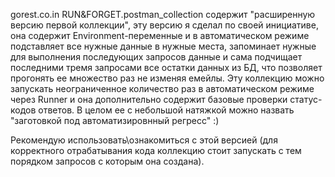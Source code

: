 gorest.co.in RUN&FORGET.postman_collection содержит "расширенную версию первой коллекции", эту версию я сделал по своей инициативе, она содержит Еnvironment-переменные и в автоматическом режиме подставляет все нужные данные в нужные места, запоминает нужные для выполнения последующих запросов данные и сама подчищает последними тремя запросами все остатки данных из БД, что позволяет прогонять ее множество раз не изменяя емейлы. 
Эту коллекцию можно запускать неограниченное количество раз в автоматическом режиме через Runner и она дополнительно содержит базовые проверки статус-кодов ответов. В целом ее с небольшой натяжкой можно назвать "заготовкой под автоматизировнный регресс" :) 

Рекомендую использовать\ознакомиться с этой версией (для корректного отрабатывания кода коллекцию стоит запускать с тем порядком запросов с которым она создана).

